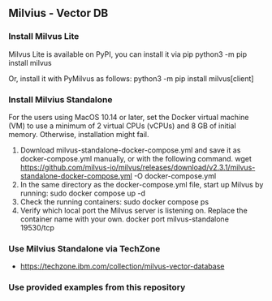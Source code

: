 ## Milvius - Vector DB

### Install Milvus Lite
Milvus Lite is available on PyPI, you can install it via pip
python3 -m pip install milvus

Or, install it with PyMilvus as follows:
python3 -m pip install milvus[client]


### Install Milvius Standalone
For the users using MacOS 10.14 or later, set the Docker virtual machine (VM) to use a minimum of 2 virtual CPUs (vCPUs) and 8 GB of initial memory. Otherwise, installation might fail.

1. Download milvus-standalone-docker-compose.yml and save it as docker-compose.yml manually, or with the following command.
   wget https://github.com/milvus-io/milvus/releases/download/v2.3.1/milvus-standalone-docker-compose.yml -O docker-compose.yml
2. In the same directory as the docker-compose.yml file, start up Milvus by running:
   sudo docker compose up -d
3. Check the running containers:
   sudo docker compose ps
4. Verify which local port the Milvus server is listening on. Replace the container name with your own.
   docker port milvus-standalone 19530/tcp

### Use Milvius Standalone via TechZone
- https://techzone.ibm.com/collection/milvus-vector-database 


### Use provided examples from this repository
